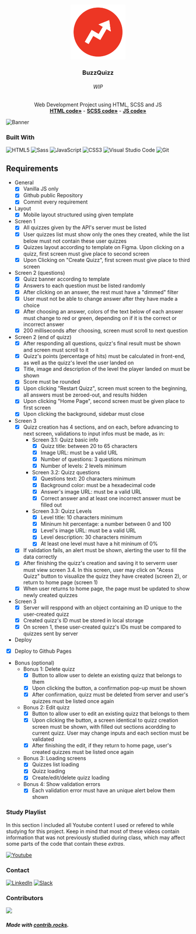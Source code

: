 <div id="top"></div>

<!-- PROJECT LOGO -->

<br />
<div align="center">
  <a href="https://github.com/NivaldoFarias/projeto6-buzzquizz">
    <img src="dist\img\buzzfeed-logo.png" alt="Logo" width="150">
  </a>

<h3 align="center">BuzzQuizz</h3>
  <h6 align="center">WIP</h6>
  <p align="center">
    Web Development Project using HTML, SCSS and JS
    <br />
    <a href="https://github.com/NivaldoFarias/projeto6-buzzquizz/blob/main/index.html"><strong>HTML code»</strong></a>
    -
    <a href="https://github.com/NivaldoFarias/projeto6-buzzquizz/blob/main/scss/main.scss"><strong>SCSS code»</strong></a>
    -
    <a href="https://github.com/NivaldoFarias/projeto6-buzzquizz/blob/main/js/script.js"><strong>JS code»</strong></a>
</div>

![Banner](https://github.com/NivaldoFarias/projeto6-buzzquizz/blob/main/dist/img/protejo6-buzzquizz-full.png?raw=true)

<!-- ABOUT THE PROJECT -->

### Built With

![HTML5](https://img.shields.io/badge/html5-%23E34F26.svg?style=for-the-badge&logo=html5&logoColor=white)
![Sass](https://img.shields.io/badge/Sass-CC6699?style=for-the-badge&logo=sass&logoColor=white)
![JavaScript](https://img.shields.io/badge/JavaScript-F7DF1E?style=for-the-badge&logo=javascript&logoColor=black)
![CSS3](https://img.shields.io/badge/css3-%231572B6.svg?style=for-the-badge&logo=css3&logoColor=white)
![Visual Studio Code](https://img.shields.io/badge/Visual%20Studio%20Code-0078d7.svg?style=for-the-badge&logo=visual-studio-code&logoColor=white)
![Git](https://img.shields.io/badge/git-%23F05033.svg?style=for-the-badge&logo=git&logoColor=white)


## Requirements

- General
  - [x] Vanilla JS only
  - [x] Github public Repository
  - [x] Commit every requirement
- Layout
  - [x] Mobile layout structured using given template
- Screen 1
  - [x] All quizzes given by the API's server must be listed
  - [x] User quizzes list must show only the ones they created, while the list below must not contain these user quizzes
  - [x] Quizzes layout according to template on Figma. Upon clicking on a quizz, first screen must give place to second screen
  - [x] Upon Clicking on "Create Quizz", first screen must give place to third screen
- Screen 2 (questions)
  - [x] Quizz banner according to template
  - [x] Answers to each question must be listed randomly
  - [x] After clicking on an answer, the rest must have a "dimmed" filter 
  - [x] User must not be able to change answer after they have made a choice
  - [x] After choosing an answer, colors of the text below of each answer must change to red or green, depending on if it is the correct or incorrect answer
  - [x] 200 milliseconds after choosing, screen must scroll to next question 
- Screen 2 (end of quizz)
  - [x] After responding all questions, quizz's final result must be shown and screen must scroll to it
  - [x] Quizz's points (percentage of hits) must be calculated in front-end, as well as the quizz's level the user landed on
  - [x] Title, image and description of the level the player landed on must be shown
  - [x] Score must be rounded 
  - [x] Upon clicking "Restart Quizz", screen must screen to the beginning, all answers must be zeroed-out, and results hidden 
  - [x] Upon clicking "Home Page", second screen must be given place to first screen
  - [x] Upon clicking the background, sidebar must close
- Screen 3
  - [x] Quizz creation has 4 sections, and on each, before advancing to next screen, validations to input infos must be made, as in:
    - Screen 3.1: Quizz basic info
      - [x] Quizz title: between 20 to 65 characters
      - [x] Image URL: must be a valid URL
      - [x] Number of questions: 3 questions minimum
      - [x] Number of levels: 2 levels minimum
    - Screen 3.2: Quizz questions
      - [x] Questions text: 20 characters minimum
      - [x] Background color: must be a hexadecimal code
      - [x] Answer's image URL: must be a valid URL
      - [x] Correct answer and at least one incorrect answer must be filled out
    - Screen 3.3: Quizz Levels
      - [x] Level title: 10 characters minimum
      - [x] Mininum hit percentage: a number between 0 and 100
      - [x] Level's image URL: must be a valid URL
      - [x] Level description: 30 characters minimum   
      - [x] At least one level must have a hit mininum of 0%
  - [x] If validation fails, an alert must be shown, alerting the user to fill the data correctly
  - [x] After finishing the quizz's creation and saving it to serverm user must view screen 3.4. In this screen, user may click on "Acess Quizz" button to visualize the quizz they have created (screen 2), or return to home page (screen 1)
  - [x] When user returns to home page, the page must be updated to show newly created quizzes
- Screen 3
  - [x] Server will resppond with an object containing an ID unique to the user-created quizz
  - [x] Created quizz's ID must be stored in local storage
  - [x] On screen 1, these user-created quizz's IDs must be compared to quizzes sent by server
 - Deploy
  - [x] Deploy to Github Pages
- Bonus (optional)
  - Bonus 1: Delete quizz
    - [x] Button to allow user to delete an existing quizz that belongs to them
    - [x] Upon clicking the button, a confirmation pop-up must be shown 
    - [x] After confirmation, quizz must be deleted from server and user's quizzes must be listed once again
  - Bonus 2: Edit quizz
    - [x] Button to allow user to edit an existing quizz that belongs to them
    - [x] Upon clicking the button, a screen identical to quizz creation screen must be shown, with filled out sections acordding to current quizz. User may change inputs and each section must be validated 
    - [x] After finishing the edit, if they return to home page, user's created quizzes must be listed once again 
  - Bonus 3: Loading screens
    - [x] Quizzes list loading
    - [x] Quizz loading 
    - [x] Create/edit/delete quizz loading
  - Bonus 4: Show validation errors
    - [x] Each validation error must have an unique alert below them shown

<!-- Study Playlist -->

### Study Playlist

In this section I included all Youtube content I used or refered to while studying for this project. Keep in mind that most of these videos contain information that was not previously studied during class, which may affect some parts of the code that contain these _extras_.

<a href="https://youtube.com/playlist?list=PLoZj33I2-ANTWqU331l3ZGlZV8I7rr5ZN">![Youtube](https://img.shields.io/badge/YouTube-FF0000?style=for-the-badge&logo=youtube&logoColor=white)</a>

<!-- CONTACT -->

### Contact

[![LinkedIn][linkedin-shield]][linkedin-url]
[![Slack][slack-shield]][slack-url]

<!-- MARKDOWN LINKS & IMAGES -->
<!-- https://www.markdownguide.org/basic-syntax/#reference-style-links -->

[linkedin-shield]: https://img.shields.io/badge/-LinkedIn-black.svg?style=for-the-badge&logo=linkedin&colorB=blue
[linkedin-url]: https://www.linkedin.com/in/nivaldofarias/
[slack-shield]: https://img.shields.io/badge/Slack-4A154B?style=for-the-badge&logo=slack&logoColor=white
[slack-url]: https://driventurmas.slack.com/team/U02T6V2D8D8/

### Contributors

<a href="https://github.com/NivaldoFarias/projeto6-buzzquizz/graphs/contributors">
  <img src="https://contrib.rocks/image?repo=NivaldoFarias/projeto6-buzzquizz" />
</a>

##### Made with [contrib.rocks](https://contrib.rocks).
